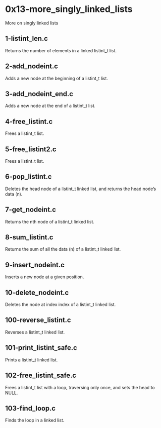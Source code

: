 # 0x13-more_singly_linked_lists
More on singly linked lists

## 1-listint_len.c
Returns the number of elements in a linked listint_t list.

## 2-add_nodeint.c
Adds a new node at the beginning of a listint_t list.

## 3-add_nodeint_end.c
Adds a new node at the end of a listint_t list.

## 4-free_listint.c
Frees a listint_t list.

## 5-free_listint2.c
Frees a listint_t list.

## 6-pop_listint.c
Deletes the head node of a listint_t linked list, and returns the head
node’s data (n).

## 7-get_nodeint.c
Returns the nth node of a listint_t linked list.

## 8-sum_listint.c
Returns the sum of all the data (n) of a listint_t linked list.

## 9-insert_nodeint.c
Inserts a new node at a given position.

## 10-delete_nodeint.c
Deletes the node at index index of a listint_t linked list.

## 100-reverse_listint.c
Reverses a listint_t linked list.

## 101-print_listint_safe.c
Prints a listint_t linked list.

## 102-free_listint_safe.c
Frees a listint_t list with a loop, traversing only once, and sets the head to
NULL.

## 103-find_loop.c
Finds the loop in a linked list.


